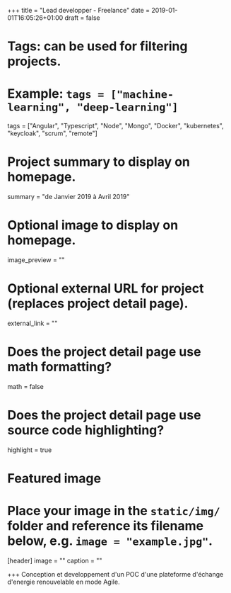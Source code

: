 +++
title = "Lead developper - Freelance"
date = 2019-01-01T16:05:26+01:00
draft = false

# Tags: can be used for filtering projects.
# Example: `tags = ["machine-learning", "deep-learning"]`
tags = ["Angular", "Typescript", "Node", "Mongo", "Docker", "kubernetes", "keycloak", "scrum", "remote"]

# Project summary to display on homepage.
summary = "de Janvier 2019 à Avril 2019"

# Optional image to display on homepage.
image_preview = ""

# Optional external URL for project (replaces project detail page).
external_link = ""

# Does the project detail page use math formatting?
math = false

# Does the project detail page use source code highlighting?
highlight = true

# Featured image
# Place your image in the `static/img/` folder and reference its filename below, e.g. `image = "example.jpg"`.
[header]
image = ""
caption = ""

+++
Conception et developpement d'un POC d'une plateforme d'échange d'energie renouvelable en mode Agile.
